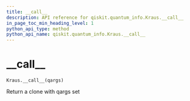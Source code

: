 ```yaml
---
title: __call__
description: API reference for qiskit.quantum_info.Kraus.__call__
in_page_toc_min_heading_level: 1
python_api_type: method
python_api_name: qiskit.quantum_info.Kraus.__call__
---
```


# \_\_call\_\_

<span id="qiskit.quantum_info.Kraus.__call__" />

`Kraus.__call__(qargs)`

Return a clone with qargs set

